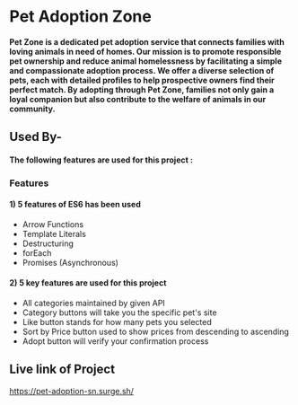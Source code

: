 # Pet Adoption Zone

#### Pet Zone is a dedicated pet adoption service that connects families with loving animals in need of homes. Our mission is to promote responsible pet ownership and reduce animal homelessness by facilitating a simple and compassionate adoption process. We offer a diverse selection of pets, each with detailed profiles to help prospective owners find their perfect match. By adopting through Pet Zone, families not only gain a loyal companion but also contribute to the welfare of animals in our community.

## Used By-
#### The following features are used for this project : 
### Features
#### 1) 5 features of ES6 has been used
- Arrow Functions
- Template Literals
- Destructuring 
- forEach
- Promises (Asynchronous)

#### 2) 5 key features are used for this project
- All categories maintained by given API
- Category buttons will take you the specific pet's site 
- Like button stands for how many pets you selected
- Sort by Price button used to show prices from descending to ascending
- Adopt button will verify your confirmation process 


## Live link of Project

https://pet-adoption-sn.surge.sh/